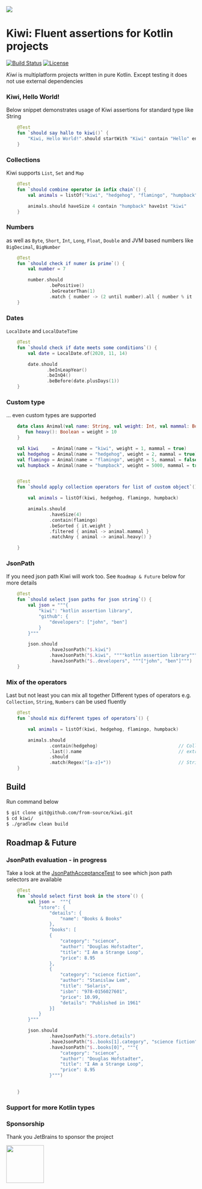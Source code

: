 <img src="https://github.com/from-source/kiwi/blob/master/img/850x350_kiwi_SMALL.png">

# Kiwi: Fluent assertions for Kotlin projects

[![Build Status](https://travis-ci.com/from-source/kiwi.svg?branch=master)](https://travis-ci.com/from-source/kiwi)
[![License](https://img.shields.io/badge/License-MIT-blue.svg)](https://github.com/from-source/kiwi/blob/master/LICENSE.md)


*Kiwi* is multiplatform projects written in pure Kotlin. Except testing it does not use external dependencies

### Kiwi, Hello World!

Below snippet demonstrates usage of Kiwi assertions for standard type like String
```kotlin
    @Test
    fun `should say hallo to kiwi()` {
        "Kiwi, Hello World!".should startWith "Kiwi" contain "Hello" endWith "!"
    }
```

### Collections

Kiwi supports `List`, `Set` and `Map`
```kotlin
    @Test
    fun `should combine operator in infix chain`() {
        val animals = listOf("kiwi", "hedgehog", "flamingo", "humpback")

        animals.should haveSize 4 contain "humpback" have1st "kiwi"
    }
```

### Numbers

as well as `Byte`, `Short`, `Int`, `Long`, `Float`, `Double` and JVM based numbers like `BigDecimal`, `BigNumber`  
```kotlin
    @Test
    fun `should check if numer is prime`() {
        val number = 7

        number.should
                .bePositive()
                .beGreaterThan(1)
                .match { number -> (2 until number).all { number % it != 0} }
    }
```

### Dates

`LocalDate` and `LocalDateTime`
```kotlin
    @Test
    fun `should check if date meets some conditions`() {
        val date = LocalDate.of(2020, 11, 14)

        date.should
               .beInLeapYear()
               .beInQ4()
               .beBefore(date.plusDays(1))
    }
```

### Custom type

... even custom types are supported

```kotlin
    data class Animal(val name: String, val weight: Int, val mammal: Boolean) {
       fun heavy(): Boolean = weight > 10
    }

    val kiwi     = Animal(name = "kiwi", weight = 1, mammal = true)
    val hedgehog = Animal(name = "hedgehog", weight = 2, mammal = true)
    val flamingo = Animal(name = "flamingo", weight = 5, mammal = false)
    val humpback = Animal(name = "humpback", weight = 5000, mammal = true)


    @Test
    fun `should apply collection operators for list of custom object`() {

        val animals = listOf(kiwi, hedgehog, flamingo, humpback)

        animals.should
                .haveSize(4)
                .contain(flamingo)
                .beSorted { it.weight }
                .filtered { animal -> animal.mammal }
                .matchAny { animal -> animal.heavy() }

    }
```

### JsonPath

If you need json path Kiwi will work too. See `Roadmap & Future` below for more details 

```kotlin
    @Test
    fun `should select json paths for json string`() {
        val json = """{
            "kiwi": "kotlin assertion library",
            "github": {
                "developers": ["john", "ben"]
            }
        }"""

        json.should
                .haveJsonPath("$.kiwi")
                .haveJsonPath("$.kiwi", """"kotlin assertion library"""")
                .haveJsonPath("$..developers", """["john", "ben"]""")
    }
```

### Mix of the operators 
Last but not least you can mix all together 
Different types of operators e.g. `Collection`, `String`, `Numbers` can be used fluently

```kotlin
    @Test
    fun `should mix different types of operators`() {

        val animals = listOf(kiwi, hedgehog, flamingo, humpback)

        animals.should
                .contain(hedgehog)                              // Collection operator
                .last().name                                    // extract
                .should                             
                .match(Regex("[a-z]+"))                         // String operator
    }
```

## Build
Run command below
```bash
$ git clone git@github.com/from-source/kiwi.git
$ cd kiwi/
$ ./gradlew clean build
```

## Roadmap & Future 

### JsonPath evaluation - in progress

Take a look at the [JsonPathAcceptanceTest](https://github.com/from-source/kiwi/blob/master/kiwi-json-path/src/commonTest/kotlin/io.from.source.kiwi.jsonpath/JsonPathAcceptanceTest.kt) to see which json path selectors are available

```kotlin
    @Test
    fun `should select first book in the store`() {
        val json =  """{ 
            "store": {
                "details": {
                    "name": "Books & Books"
                },
                "books": [
                { 
                    "category": "science",
                    "author": "Douglas Hofstadter",
                    "title": "I Am a Strange Loop",
                    "price": 8.95
                },
                { 
                    "category": "science fiction",
                    "author": "Stanislaw Lem",
                    "title": "Solaris",
                    "isbn": "978-0156027601",
                    "price": 10.99,
                    "details": "Published in 1961"
                }]
            }
        }"""

        json.should
                .haveJsonPath("$.store.details")                                // check if path exists
                .haveJsonPath("$..books[1].category", "science fiction")        // check value of path
                .haveJsonPath("$..books[0]", """{                              
                    "category": "science",
                    "author": "Douglas Hofstadter",
                    "title": "I Am a Strange Loop",
                    "price": 8.95
                }""")
                

    }
```

### Support for more Kotlin types



### Sponsorship
Thank you JetBrains to sponsor the project

<a href="https://www.jetbrains.com/?from=kiwi">
    <img height="100" width="100" src="https://github.com/from-source/kiwi/blob/master/img/jetbrains-variant-2.png">
</a>
